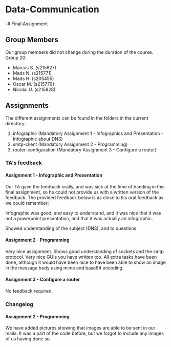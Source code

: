 # Data-Communication

-# Final Assignment

## Group Members

Our group members did not change during the duration of the course.
Group 20:
- Marcus S. (s215827)
- Mads N. (s215771)
- Mads H. (s205455)
- Oscar M. (s215779)
- Nicolai U. (s215828)

## Assignments

The different assignments can be found in the folders in the current directory:
1. infographic (Mandatory Assignment 1 - Infographics and Presentation - Infographic about DNS)
2. smtp-client (Mandatory Assignment 2 - Programming)
3. router-configuration (Mandatory Assignment 3 - Configure a router)

### TA's feedback

#### Assignment 1 - Infographic and Presentation

Our TA gave the feedback orally, and was sick at the time of handing in this final assignment, so he could not provide us with a written version of the feedback. The provided feedback below is as close to his oral feedback as we could remember:

Infographic was good, and easy to understand, and it was nice that it was not a powerpoint presentation, and that it was actually an infographic.

Showed understanding of the subject (DNS), and to questions.


#### Assignment 2 - Programming

Very nice assignment. Shows good understanding of sockets and the smtp protocol. Very nice GUIs you have written too. All extra tasks have been done, although it would have been nice to have been able to show an image in the message body using mime and base64 encoding.

#### Assignment 3 - Configure a router

No feedback required.

### Changelog

#### Assignment 2 - Programming

We have added pictures showing that images are able to be sent in our mails.
It was a part of the code before, but we forgot to include any images of us having done so.
